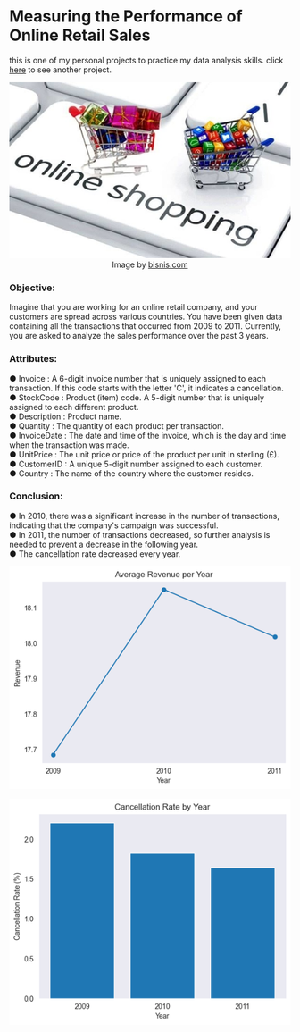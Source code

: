# Measuring the Performance of Online Retail Sales
this is one of my personal projects to practice my data analysis skills. click <a href="https://github.com/lanafuadi?tab=repositories">here</a> to see another project.


<p align="center">
  <img src="images/online_shopping.jpg" width="auto" height="auto">
  <br>
  Image by <a href="https://ekonomi.bisnis.com/read/20210808/12/1427409/pengamat-ungkap-alasan-pertumbuhan-ritel-online-tak-bertahan-lama">bisnis.com</a>
</p>


### Objective:
Imagine that you are working for an online retail company, and your customers are spread across various countries. You have been given data containing all the transactions that occurred from 2009 to 2011. Currently, you are asked to analyze the sales performance over the past 3 years.

### Attributes:
● Invoice     : A 6-digit invoice number that is uniquely assigned to each transaction. If this code starts with the letter 'C', it indicates a cancellation. <br>
● StockCode   : Product (item) code. A 5-digit number that is uniquely assigned to each different product. <br>
● Description : Product name. <br>
● Quantity    : The quantity of each product per transaction. <br>
● InvoiceDate : The date and time of the invoice, which is the day and time when the transaction was made. <br>
● UnitPrice   : The unit price or price of the product per unit in sterling (£). <br>
● CustomerID  : A unique 5-digit number assigned to each customer. <br>
● Country     : The name of the country where the customer resides. <br>


### Conclusion:
● In 2010, there was a significant increase in the number of transactions, indicating that the company's campaign was successful. <br>
● In 2011, the number of transactions decreased, so further analysis is needed to prevent a decrease in the following year. <br>
● The cancellation rate decreased every year. <br>

<p align="center">
  <img src="images/revenue.png" width="auto" height="auto">
</p>

<p align="center">
  <img src="images/cancellation_rate.png" width="auto" height="auto">
</p>
